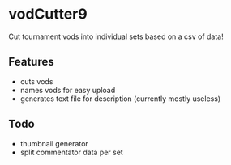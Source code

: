 # vodCutter9
Cut tournament vods into individual sets based on a csv of data!

## Features
- cuts vods
- names vods for easy upload
- generates text file for description (currently mostly useless)

## Todo
- thumbnail generator
- split commentator data per set